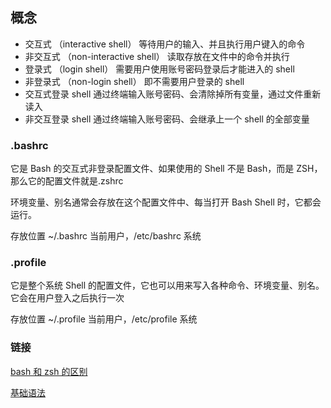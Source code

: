 ## 概念

-   交互式 （interactive shell）
    等待用户的输入、并且执行用户键入的命令
-   非交互式 （non-interactive shell）
    读取存放在文件中的命令并执行
-   登录式 （login shell）
    需要用户使用账号密码登录后才能进入的 shell
-   非登录式 （non-login shell）
    即不需要用户登录的 shell
-   交互式登录 shell
    通过终端输入账号密码、会清除掉所有变量，通过文件重新读入
-   非交互登录 shell
    通过终端输入账号密码、会继承上一个 shell 的全部变量

### .bashrc

它是 Bash 的交互式非登录配置文件、如果使用的 Shell 不是 Bash，而是 ZSH，那么它的配置文件就是.zshrc

环境变量、别名通常会存放在这个配置文件中、每当打开 Bash Shell 时，它都会运行。

存放位置 ~/.bashrc 当前用户，/etc/bashrc 系统

### .profile

它是整个系统 Shell 的配置文件，它也可以用来写入各种命令、环境变量、别名。它会在用户登入之后执行一次

存放位置 ~/.profile 当前用户，/etc/profile 系统

### 链接

[bash 和 zsh 的区别](https://blog.csdn.net/qq_40520596/article/details/104642218)

[基础语法](https://www.runoob.com/linux/linux-shell.html)
